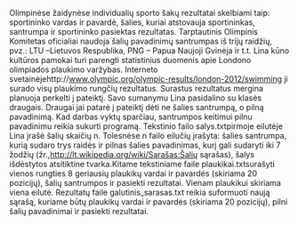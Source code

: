 Olimpinėse  žaidynėse  individualių  sporto  šakų  rezultatai 
skelbiami taip: sportininko vardas ir pavardė, šalies, kuriai 
atstovauja sportininkas, santrumpa ir sportininko pasiektas rezultatas.
Tarptautinis Olimpinis Komitetas oficialiai naudoja 
šalių pavadinimų santrumpas iš trijų raidžių, pvz.: LTU –Lietuvos Respublika, PNG –
Papua Naujoji Gvinėja ir t.t.
Lina  kūno  kultūros  pamokai  turi  parengti  statistinius  duomenis  apie  Londono  olimpiados 
plaukimo  varžybas.  Interneto  svetainėjehttp://www.olympic.org/olympic-results/london-2012/swimming
ji surado visų plaukimo rungčių rezultatus. Surastus rezultatus mergina planuoja 
perkelti  į  pateiktį.  Savo  sumanymu  Lina  pasidalino  su  klasės  draugais.  Draugai  jai  patarė  į 
pateiktį dėti ne šalies santrumpą, o pilną pavadinimą. Kad darbas vyktų sparčiau, santrumpos 
keitimui pilnu pavadinimu reikia sukurti programą.
Tekstinio  failo salys.txtpirmoje  eilutėje  Lina  įrašė  šalių  skaičių n.  Tolesnėse  n  failo  eilučių 
įrašyta: šalies santrumpa, kurią sudaro trys raidės ir pilnas šalies pavadinimas, kurį gali sudaryti 
iki  7  žodžių  (žr.,http://lt.wikipedia.org/wiki/Sąrašas:Šalių  sąrašas),  šalys  išdėstytos  atsitiktine 
tvarka.Kitame  tekstiniame  faile plaukikai.txtsurašyti  vienos  rungties  8  geriausių  plaukikų  vardai  ir 
pavardės  (skiriama  20  pozicijų),  šalių  santrumpos  ir  pasiekti  rezultatai.  Vienam  plaukikui 
skiriama viena eilutė.
Rezultatų faile 
galutinis_sarasas.txt 
reikia suformuoti naują sąrašą, kuriame būtų plaukikų vardai 
ir pavardės (skiriama 20 pozicijų), pilni šalių pavadinimai ir pasiekti rezultatai.
